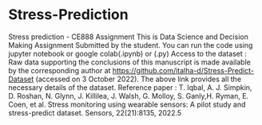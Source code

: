 # Stress-Prediction
Stress prediction - CE888 Assignment
This is Data Science and Decision Making Assignment Submitted by the student.
You can run the code using jupyter notebook or google colab(.ipynb) or (.py)
Access to the dataset : Raw data supporting the conclusions of this manuscript is made available by the corresponding author at https://github.com/italha-d/Stress-Predict-Dataset (accessed on 3 October 2022).
The above link provides all the necessary details of the dataset.
Reference paper : T. Iqbal, A. J. Simpkin, D. Roshan, N. Glynn, J. Killilea, J. Walsh, G. Molloy, S. Ganly,H. Ryman, E. Coen, et al. Stress monitoring using wearable sensors: A pilot study and stress-predict dataset. Sensors, 22(21):8135, 2022.5
